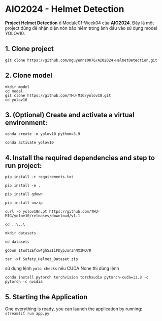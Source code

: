 # AIO2024 - Helmet Detection

**Project Helmet Detection** ở Module01-Week04 của **AIO2024**.
Đây là một project dùng để nhận diện nón bảo hiểm trong ảnh đầu vào sử dụng model YOLOv10.

## 1. Clone project

    git clone https://github.com/nguyenns0076/AIO2024-HelmetDetection.git

## 2. Clone model

    mkdir model
    cd model
    git clone https://github.com/THU-MIG/yolov10.git
    cd yolov10

## 3. (Optional) Create and activate a virtual environment:

`conda create -n yolov10 python=3.9`

`conda activate yolov10`


## 4. Install the required dependencies and step to run project:

`pip install -r requirements.txt`

`pip install -e .`

`pip install gdown`

`pip install unzip`

`curl -o yolov10n.pt https://github.com/THU-MIG/yolov10/releases/download/v1.1`

`cd ..\..\`

`mkdir datasets`

`cd datasets`

`gdown 1twdtZEfcw4ghSZIiPDypJurZnNXzMO7R`

`tar -xf Safety_Helmet_Dataset.zip`

sử dụng lệnh `yolo checks` nếu CUDA None thì dùng lệnh

`conda install pytorch torchvision torchaudio pytorch-cuda=11.8 -c pytorch -c nvidia`

## 5. Starting the Application

One everything is ready, you can launch the application by running:
`streamlit run app.py`
